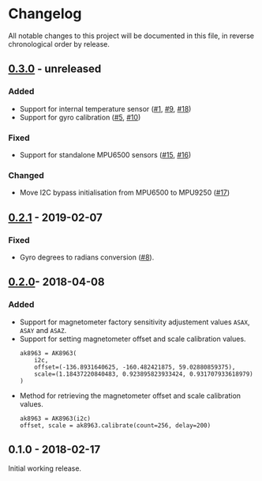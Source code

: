 # Changelog

All notable changes to this project will be documented in this file, in reverse chronological order by release.

## [0.3.0](https://github.com/tuupola/micropython-mpu9250/compare/0.2.1...0.3.0) - unreleased
### Added

- Support for internal temperature sensor ([#1](https://github.com/tuupola/micropython-mpu9250/issues/1), [#9](https://github.com/tuupola/micropython-mpu9250/pull/9), [#18](https://github.com/tuupola/micropython-mpu9250/pull/18))
- Support for gyro calibration ([#5](https://github.com/tuupola/micropython-mpu9250/issues/5), [#10](https://github.com/tuupola/micropython-mpu9250/pull/10))

### Fixed
- Support for standalone MPU6500 sensors ([#15](https://github.com/tuupola/micropython-mpu9250/issues/15), [#16](https://github.com/tuupola/micropython-mpu9250/pull/16))

### Changed

- Move I2C bypass initialisation from MPU6500 to MPU9250 ([#17](https://github.com/tuupola/micropython-mpu9250/issues/17))

## [0.2.1](https://github.com/tuupola/micropython-mpu9250/compare/0.2.0...0.2.1) - 2019-02-07
### Fixed
- Gyro degrees to radians conversion ([#8](https://github.com/tuupola/micropython-mpu9250/pull/8)).

## [0.2.0](https://github.com/tuupola/micropython-mpu9250/compare/0.1.0...0.2.0)- 2018-04-08
### Added
- Support for magnetometer factory sensitivity adjustement values `ASAX`, `ASAY` and `ASAZ`.
- Support for setting magnetometer offset and scale calibration values.
    ```
    ak8963 = AK8963(
        i2c,
        offset=(-136.8931640625, -160.482421875, 59.02880859375),
        scale=(1.18437220840483, 0.923895823933424, 0.931707933618979)
    )
    ```
- Method for retrieving the magnetometer offset and scale calibration values.
    ```
    ak8963 = AK8963(i2c)
    offset, scale = ak8963.calibrate(count=256, delay=200)
    ```

## 0.1.0 - 2018-02-17

Initial working release.